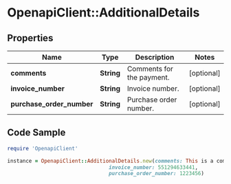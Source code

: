 # OpenapiClient::AdditionalDetails

## Properties

Name | Type | Description | Notes
------------ | ------------- | ------------- | -------------
**comments** | **String** | Comments for the payment. | [optional] 
**invoice_number** | **String** | Invoice number. | [optional] 
**purchase_order_number** | **String** | Purchase order number. | [optional] 

## Code Sample

```ruby
require 'OpenapiClient'

instance = OpenapiClient::AdditionalDetails.new(comments: This is a comment,
                                 invoice_number: 551294633441,
                                 purchase_order_number: 1223456)
```


